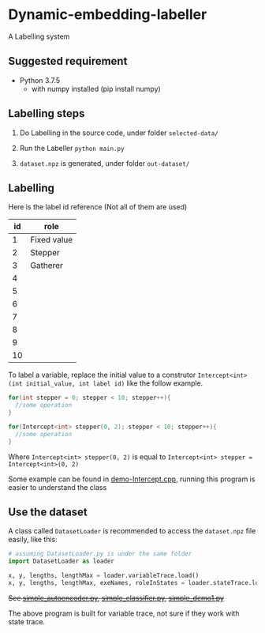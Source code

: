 # Dynamic-embedding-labeller

A Labelling system

## Suggested requirement

- Python 3.7.5
  - with numpy installed (pip install numpy)
  
## Labelling steps

1. Do Labelling in the source code, under folder `selected-data/`

2. Run the Labeller
`python main.py`

3. `dataset.npz` is generated, under folder `out-dataset/`

## Labelling

Here is the label id reference (Not all of them are used)

| id  | role        |
| --- | ----------- |
| 1   | Fixed value |
| 2   | Stepper     |
| 3   | Gatherer    |
| 4   |             |
| 5   |             |
| 6   |             |
| 7   |             |
| 8   |             |
| 9   |             |
| 10  |             |

To label a variable, replace the initial value to a construtor `Intercept<int>(int initial_value, int label id)` like the follow example.

```c++
for(int stepper = 0; stepper < 10; stepper++){
  //some operation
}
```

```c++
for(Intercept<int> stepper(0, 2); stepper < 10; stepper++){
  //some operation
}
```

Where `Intercept<int> stepper(0, 2)` is equal to `Intercept<int> stepper = Intercept<int>(0, 2)`

Some example can be found in [demo-Intercept.cpp](https://github.com/ttdyce/Dynamic-embedding-labeller/blob/master/demo-Intercept.cpp), running this program is easier to understand the class

<!-- ## Explore the dataset

A file `out-dataset/dataset.npz` will be created after labelling.

You can use the `explore-dataset.py` to see the result briefy.

`python explore-dataset.py` -->

## Use the dataset

A class called `DatasetLoader` is recommended to access the `dataset.npz` file easily, like this:

```python
# assuming DatasetLoader.py is under the same folder
import DatasetLoader as loader

x, y, lengths, lengthMax = loader.variableTrace.load()
x, y, lengths, lengthMax, exeNames, roleInStates = loader.stateTrace.load()

```

~~See [simple_autoencoder.py](https://github.com/ttdyce/Dynamic-embedding-labeller/blob/master/simple_autoencoder.py), [simple_classifier.py](https://github.com/ttdyce/Dynamic-embedding-labeller/blob/master/simple_classifier.py), [simple_demo1.py](https://github.com/ttdyce/Dynamic-embedding-labeller/blob/master/simple_demo1.py)~~

The above program is built for variable trace, not sure if they work with state trace.
